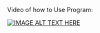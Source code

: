 Video of how to Use Program:

[![IMAGE ALT TEXT HERE](https://img.youtube.com/vi/u0FSrr0EhGE/0.jpg)](https://www.youtube.com/watch?v=u0FSrr0EhGE)
